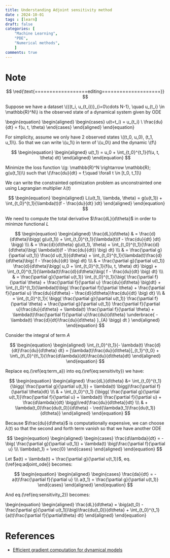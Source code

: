 ```yaml
---
title: Understanding Adjoint sensitivity method 
date : 2024-10-01
tags : [learn]
draft: false 
categories: [
    "Machine Learning",
    "PDE",
    "Numerical methods",
    ]
comments: true 
---
```



# Note

$$
\red{\text{==================editing====================}} 
$$

Suppose we have a dataset \\(\{(t_i, u\_{t_i})\}\_{i=0\cdots N-1}, \quad u_{t_i} \in \mathbb{R}^N\\) is the observed state of a dynamical system given by ODE

\begin{equation}
	\begin{aligned}
		\begin{cases}
			u(t=t_i) = u_{t_i} \\
			\frac{du}{dt} = f(u, t, \theta)
		\end{cases}
	\end{aligned}
\end{equation}


For simplicity, assume we only have 2 observed states \\((t_0, u_0), (t_1, u_1)\\). So that we can write \\(u_1\\) in term of \\(u_0\\) and the dynamic \\(f\\)

$$
\begin{equation}
	\begin{aligned}
		u(t_1) = u_0 + \int_{t_0}^{t_1}{f(u, t, \theta) dt}
	\end{aligned}
\end{equation}
$$


Minimize the loss function \\(g: \mathbb{R}^N \rightarrow \mathbb{R}; g(u(t_1))\\) such that \\(\frac{du}{dt} = f;\quad \forall t \in [t_0, t_1]\\)


We can write the constrainted optimization problem as unconstrainted one using Lagrangian multiplier $\lambda(t)$

$$
\begin{equation}
	\begin{aligned}
		L(u(t_1), \lambda, \theta) = g(u(t_1)) + \int_{t_0}^{t_1}{\lambda(t)(f - \frac{du}{dt} )dt}
	\end{aligned}
\end{equation}
$$

We need to compute the total derivative $\frac{dL}{d\theta}$ in order to minimze functional $L$


$$
\begin{equation}
	\begin{aligned}
		\frac{dL}{d\theta} & = \frac{d}{d\theta}\bigg(
			g(u(t_1)) + \int_{t_0}^{t_1}{\lambda(t)(f - \frac{du}{dt} )dt}
		\bigg) \\\
		& = \frac{d}{d\theta} g(u(t_1), \theta) + \int_{t_0}^{t_1}{\frac{d}{d\theta}\big(
			\lambda(t)(f - \frac{du}{dt})
		\big) dt} \\\
		& = \frac{\partial g}{\partial u(t_1)} \frac{d u(t_1)}{d\theta}
		+ \int_{t_0}^{t_1}{\lambda(t)\frac{d}{d\theta}\big(
			f - \frac{du}{dt}
		\big) dt} \\\
		& = \frac{\partial g}{\partial u(t_1)} \frac{d}{d\theta}\bigg(
			u_0 + \int_{t_0}^{t_1}{f(u, t, \theta) dt}
		\bigg) + \int_{t_0}^{t_1}{\lambda(t)\frac{d}{d\theta}\big(
			f - \frac{du}{dt}
		\big) dt} \\\
		& = \frac{\partial g}{\partial u(t_1)} \int_{t_0}^{t_1}{\big(
			\frac{\partial f}{\partial \theta} + \frac{\partial f}{\partial u} \frac{du}{d\theta}
		\big)dt} + 
		\int_{t_0}^{t_1}{\lambda(t)\big(
			\frac{\partial f}{\partial \theta} + \frac{\partial f}{\partial u} \frac{du}{d\theta}
			- \frac{d}{d\theta}\frac{du}{dt}
		\big) dt} \\\
		& = \int_{t_0}^{t_1}{
			\bigg(
			\frac{\partial g}{\partial u(t_1)} \frac{\partial f}{\partial \theta}
			+ \frac{\partial g}{\partial u(t_1)} \frac{\partial f}{\partial u}\frac{du}{d\theta}
			+ \lambda(t) \frac{\partial f}{\partial \theta}
			+ \lambda(t)\frac{\partial f}{\partial u}\frac{du}{d\theta}
			\underbrace{
				- \lambda(t) \frac{d}{dt}\frac{du}{d\theta}
			}_{A}
			\bigg) dt
		}
	\end{aligned}
\end{equation}
$$

Consider the integral of term $A$


$$
\begin{equation}
	\begin{aligned}
		\int_{t_0}^{t_1}{- \lambda(t) \frac{d}{dt}\frac{du}{d\theta} dt} 
        = [\lambda(t)\frac{du}{d\theta}]_{t_1}^{t_0} + \int\_{t\_0}^{t\_1}{\frac{d\lambda}{dt}\frac{du}{d\theta}dt}
 \end{aligned}
\end{equation}
$$


Replace eq.(\ref{eq:term_a}) into eq.(\ref{eq:sensitivity}) we have:

$$
\begin{equation}
	\begin{aligned}
		\frac{dL}{d\theta} &= 
		\int_{t_0}^{t_1} {\bigg(
			\frac{\partial g}{\partial u(t_1)} + \lambda(t)
		\bigg)\frac{\partial f}{\partial \theta}dt} \\\
		& + \int_{t_0}^{t_1} {\bigg(
			\frac{\partial g}{\partial u(t_1)}\frac{\partial f}{\partial u}
			+ \lambda(t) \frac{\partial f}{\partial u} + \frac{d\lambda}{dt}
		\bigg)\red{\frac{du}{d\theta}}dt} \\\
		& + \lambda(t_0)\frac{du(t_0)}{d\theta} - \red{\lambda(t_1)\frac{du(t_1)}{d\theta}}
	\end{aligned}
\end{equation}
$$


Because $\frac{du}{d\theta}$ is computationally expensive, we can choose $\lambda(t)$ so that the second and forth term vanish so that we have another ODE

$$
\begin{equation}
	\begin{aligned}
		\begin{cases}
			\frac{d\lambda}{dt} = -\big(
			\frac{\partial g}{\partial u(t_1)} + \lambda(t)
			\big)\frac{\partial f}{\partial u} \\\
			\lambda(t_1) = \vec{0}
		\end{cases}
	\end{aligned}
\end{equation}
$$ 

Let $a(t) = \lambda(t) + \frac{\partial g}{\partial u(t_1)}$, eq.(\ref{eq:adjoint_ode}) becomes:

$$
\begin{equation}
	\begin{aligned}
		\begin{cases}
			\frac{da}{dt} = -a(t)\frac{\partial f}{\partial u} \\\
			a(t_1) = \frac{\partial g}{\partial u(t_1)}
		\end{cases}
	\end{aligned}
\end{equation}
$$


And eq.(\ref{eq:sensitivity_2}) becomes:

\begin{equation}
	\begin{aligned}
		\frac{dL}{d\theta} = 
		\big(a(t_0) - \frac{\partial g}{\partial u(t_1)}\big)\frac{du(t_0)}{d\theta}
		+ \int_{t_0}^{t_1}{a(t)\frac{\partial f}{\partial\theta} dt} 
	\end{aligned}
\end{equation}



# References


- [Efficient gradient computation for dynamical models](https://www.sciencedirect.com/science/article/pii/S1053811914003097)
